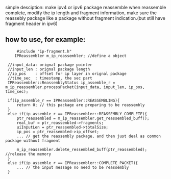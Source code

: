 simple desciption:
make ipv4 or ipv6 package reassemble
when reassemble complete, modify the ip length and fragment information, 
make sure the reassebly package like a package without fragment indication.(but still have fragment header in ipv6)

how to use, for example:
------------------------------------------------------------------------------
         #include "ip-fragment.h"
        IPReassembler m_ip_reassembler; //define a object
 
	 //input_data: orignal package pointer
	 //input_len : orignal package length
	 //ip_pos    : offset for ip layer in orignal package
	 //time_sec  : timestamp, the sec part
	 IPReassembler::ReassemblyStatus ip_assemble_r =  m_ip_reassembler.processPacket(input_data, input_len, ip_pos, time_sec);
	 
	 if(ip_assemble_r == IPReassembler::REASSEMBLING){
		 return 0; // this package are preparing to be reassembly
	 }
	 else if(ip_assemble_r == IPReassembler::REASSEMBLY_COMPLETE){
		 ptr_reassembled = m_ip_reassembler.get_reassembled_buff();
		 real_buf = ptr_reassembled->fragments;
		 uiInputLen = ptr_reassembled->totalSize;
		 ip_pos = ptr_reassembled->ip_offset;
		 ... // get the reassembly package, and then just deal as common package without fragment
		 
		 m_ip_reassembler.delete_ressembled_buff(ptr_reassembled); //release the memory
	 }
	 else if(ip_assemble_r == IPReassembler::COMPLETE_PACKET){
		 ... // the input message no need to be reassembly
	 }
